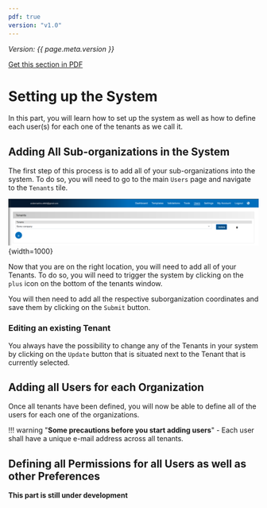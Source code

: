 ```yaml
---
pdf: true
version: "v1.0"
---
```


<span class="version-label">*Version: {{ page.meta.version }}*</span>

<div class="no-pdf">
  <a class="md-button print-button" href="../pdfs/Multi tenant system-Setting up the system.pdf" target="_blank">
    Get this section in PDF
  </a>
</div>

# Setting up the System

In this part, you will learn how to set up the system as well as how to define each user(s) for each one of the tenants as we call it.

## Adding All Sub-organizations in the System

The first step of this process is to add all of your sub-organizations into the system. To do so, you will need to go to the main `Users` page and navigate to the `Tenants` tile.

![Image](../img/Screenshots/Several_sub-organizations/Tenants_overview.png){width=1000}

Now that you are on the right location, you will need to add all of your Tenants. To do so, you will need to trigger the system by clicking on the `plus` icon on the bottom of the tenants window.

You will then need to add all the respective suborganization coordinates and save them by clicking on the `Submit` button.

### Editing an existing Tenant

You always have the possibility to change any of the Tenants in your system by clicking on the `Update` button that is situated next to the Tenant that is currently selected.

## Adding all Users for each Organization

Once all tenants have been defined, you will now be able to define all of the users for each one of the organizations.

!!! warning "**Some precautions before you start adding users**"
    - Each user shall have a unique e-mail address across all tenants.

## Defining all Permissions for all Users as well as other Preferences

**This part is still under development**